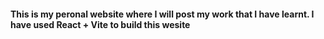 #### This is my peronal website where I will post my work that I have learnt. I have used React + Vite to build this wesite
